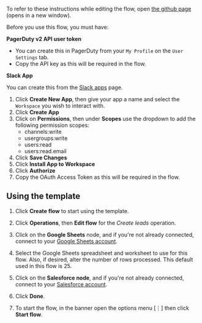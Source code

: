 To refer to these instructions while editing the flow, open [the github page](https://github.com/ot4i/app-connect-templates/blob/marion-pdtoslack/resources/markdown/Get%20PagerDuty%20schedule%20and%20update%20Slack%20group%20and%20topic_instructions.md) (opens in a new window).

Before you use this flow, you must have:

**PagerDuty v2 API user token**

- You can create this in PagerDuty from your `My Profile` on the `User Settings` tab.  
- Copy the API key as this will be required in the flow.

**Slack App**

You can create this from the [Slack apps](https://api.slack.com/apps/) page.

1. Click **Create New App**, then give your app a name and select the `Workspace` you wish to interact with.
1. Click **Create App**
1. Click on **Permissions**, then under **Scopes** use the dropdown to add the following permission scopes:
    - channels:write
    - usergroups:write
    - users:read
    - users:read.email
1. Click **Save Changes**
1. Click **Install App to Workspace**
1. Click **Authorize**
1. Copy the OAuth Access Token as this will be required in the flow.

## Using the template

1. Click **Create flow** to start using the template.



1. Click **Operations**, then **Edit flow** for the _Create leads_ operation.
1. Click on the **Google Sheets** node, and if you're not already connected, connect to your [Google Sheets account](https://developer.ibm.com/integration/docs/app-connect/how-to-guides-for-apps/use-ibm-app-connect-google-sheets/).
1. Select the Google Sheets spreadsheet and worksheet to use for this flow. Also, if desired, alter the number of rows processed. This default used in this flow is 25.
1. Click on the **Salesforce node**, and if you're not already connected, connect to your [Salesforce account](https://developer.ibm.com/integration/docs/app-connect/how-to-guides-for-apps/use-ibm-app-connect-salesforce/).



1. Click **Done**.
1. To start the flow, in the banner open the options menu [&#8942;] then click **Start flow**.
